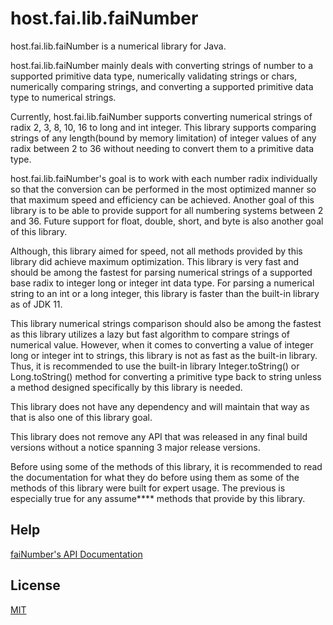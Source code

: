 # host.fai.lib.faiNumber

host.fai.lib.faiNumber is a numerical library for Java.

host.fai.lib.faiNumber mainly deals with converting strings of number to
a supported primitive data type, numerically validating strings or chars,
numerically comparing strings, and converting a supported primitive data
type to numerical strings.

Currently, host.fai.lib.faiNumber supports converting numerical strings
of radix 2, 3, 8, 10, 16 to long and int integer. This library supports
comparing strings of any length(bound by memory limitation) of integer
values of any radix between 2 to 36 without needing to convert them to
a primitive data type.

host.fai.lib.faiNumber's goal is to work with each number radix
individually so that the conversion can be performed in the most optimized
manner so that maximum speed and efficiency can be achieved. Another goal
of this library is to be able to provide support for all numbering
systems between 2 and 36. Future support for float, double, short, and byte
is also another goal of this library.

Although, this library aimed for speed, not all methods provided by this
library did achieve maximum optimization. This library is very fast and
should be among the fastest for parsing numerical strings of a supported
base radix to integer long or integer int data type. For parsing a
numerical string to an int or a long integer, this library is faster than
the built-in library as of JDK 11.

This library numerical strings comparison should also be among the
fastest as this library utilizes a lazy but fast algorithm to compare
strings of numerical value. However, when it comes to converting a value
of integer long or integer int to strings, this library is not as fast
as the built-in library. Thus, it is recommended to use the built-in
library Integer.toString() or Long.toString() method for converting a
primitive type back to string unless a method designed specifically by
this library is needed.

This library does not have any dependency and will maintain that way as
that is also one of this library goal.

This library does not remove any API that was released in any final
build versions without a notice spanning 3 major release versions.

Before using some of the methods of this library, it is recommended to
read the documentation for what they do before using them as some of the
methods of this library were built for expert usage. The previous is
especially true for any assume**** methods that provide by this library.

## Help
<a href="//lib.fai.host/java/faiNumber/v1/">faiNumber's API Documentation</a>

## License
<a href="https://github.com/kevinhng86/Java-host.fai.lib.faiNumber/blob/master/LICENSE">MIT</a>
